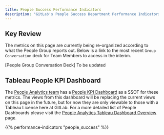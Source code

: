 ```yaml
---
title: People Success Performance Indicators
description: "GitLab's People Success Department Performance Indicators."
---
```


## Key Review

The metrics on this page are currently being re-organized according to what the People Group reports out. Below is a link to the most recent `Group Conversation` deck for Team Members to access in the interim.

[People Group Conversation Deck] To be updated

## Tableau People KPI Dashboard

The [People Analytics team](people-ops-tech-analytics/people-analytics/_index.md) has a [People KPI Dashboard](https://10az.online.tableau.com/t/gitlab/views/WIP-PeopleKPIs/PeopleKPIsDashboard?:origin=card_share_link&:embed=n) as a SSOT for these metrics. The views from this dashboard will be replacing the current views on this page in the future, but for now they are only viewable to those with a Tableau License here at GitLab. For a more detailed list of People Dashboards please visit the [People Analytics Tableau Dashboard Overview](/handbook/people-group/people-ops-tech-analytics/people-analytics/people-tableau/) page.

{{% performance-indicators "people_success" %}}
